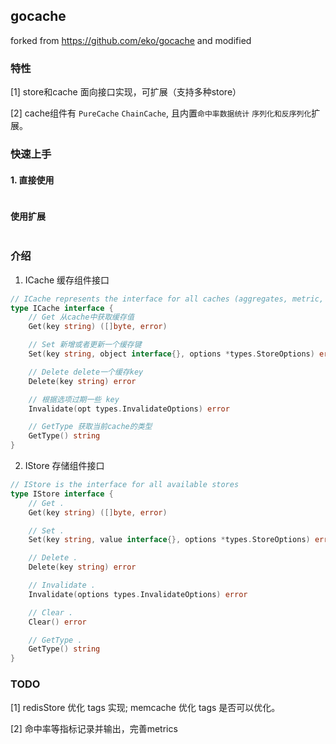 ## gocache 

forked from https://github.com/eko/gocache and modified

### 特性

[1] store和cache 面向接口实现，可扩展（支持多种store）

[2] cache组件有 `PureCache` `ChainCache`, 且内置`命中率数据统计` `序列化和反序列化`扩展。 

### 快速上手

#### 1. 直接使用

```go
```

#### 使用扩展

```go

```

### 介绍

1. ICache 缓存组件接口

```go
// ICache represents the interface for all caches (aggregates, metric, memory, redis, ...)
type ICache interface {
	// Get 从cache中获取缓存值
	Get(key string) ([]byte, error)

	// Set 新增或者更新一个缓存键
	Set(key string, object interface{}, options *types.StoreOptions) error

	// Delete delete一个缓存key
	Delete(key string) error

	// 根据选项过期一些 key
	Invalidate(opt types.InvalidateOptions) error

	// GetType 获取当前cache的类型
	GetType() string
}
```

2. IStore 存储组件接口
```go
// IStore is the interface for all available stores
type IStore interface {
	// Get .
	Get(key string) ([]byte, error)

	// Set .
	Set(key string, value interface{}, options *types.StoreOptions) error

	// Delete .
	Delete(key string) error

	// Invalidate .
	Invalidate(options types.InvalidateOptions) error

	// Clear .
	Clear() error

	// GetType .
	GetType() string
}
```

### TODO

[1] redisStore 优化 tags 实现; memcache 优化 tags 是否可以优化。

[2] 命中率等指标记录并输出，完善metrics